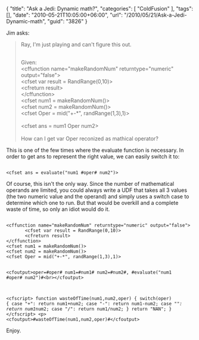 {
	"title": "Ask a Jedi: Dynamic math?",
	"categories": [
		"ColdFusion"
	],
	"tags": [],
	"date": "2010-05-21T10:05:00+06:00",
	"url": "/2010/05/21/Ask-a-Jedi-Dynamic-math",
	"guid": "3826"
}

Jim asks: 
<blockquote>
Ray, I'm just playing and can't figure this out.<br/><br/>

Given:<br/>
&lt;cffunction name="makeRandomNum" returntype="numeric" output="false"&gt;<br/>
       &lt;cfset var result = RandRange(0,10)&gt;<br/>
       &lt;cfreturn result&gt;<br/>
&lt;/cffunction&gt;<br/>
&lt;cfset num1 = makeRandomNum()&gt;<br/>
&lt;cfset num2 = makeRandomNum()&gt;<br/>
&lt;cfset Oper = mid("+-*", randRange(1,3),1)&gt;<br/>
<br/>
&lt;cfset ans = num1 Oper num2&gt;<br/>
<br/>
How can I get var Oper reconized as mathical operator?
</blockquote>
<p>
This is one of the few times where the evaluate function is necessary. In order to get ans to represent the right value, we can easily switch it to:
<p>
<code>
&lt;cfset ans = evaluate("num1 #oper# num2")&gt;
</code>
<p>
Of course, this isn't the only way. Since the number of mathematical operands are limited, you could always write a UDF that takes all 3 values (the two numeric value and the operand) and simply uses a switch case to determine which one to run. But that would be overkill and a complete waste of time, so only an idiot would do it.
<p>
<code>
&lt;cffunction name="makeRandomNum" returntype="numeric" output="false"&gt;
       &lt;cfset var result = RandRange(0,10)&gt;
       &lt;cfreturn result&gt;
&lt;/cffunction&gt;
&lt;cfset num1 = makeRandomNum()&gt;
&lt;cfset num2 = makeRandomNum()&gt;
&lt;cfset Oper = mid("+-*", randRange(1,3),1)&gt;

&lt;cfoutput&gt;oper=#oper# num1=#num1# num2=#num2#, #evaluate("num1 #oper# num2")#&lt;br&gt;&lt;/cfoutput&gt;

&lt;cfscript&gt;
function wasteOfTime(num1,num2,oper) {
	switch(oper) {
		case "+": return num1+num2;
		case "-": return num1-num2;
		case "*": return num1*num2;
		case "/": return num1/num2;
	}
	return "NAN";
}
&lt;/cfscript&gt;
&lt;p&gt;
&lt;cfoutput&gt;#wasteOfTime(num1,num2,oper)#&lt;/cfoutput&gt;
</code>

Enjoy.